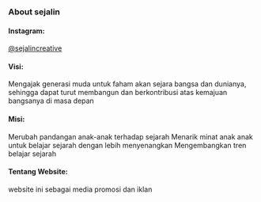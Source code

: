 ### About sejalin

#### Instagram:
<a href="https://www.instagram.com/sejalincreative/"> @sejalincreative<a>

#### Visi:
Mengajak generasi muda untuk faham akan sejara bangsa dan dunianya, sehingga dapat turut membangun dan berkontribusi atas kemajuan bangsanya di masa depan

#### Misi: 
Merubah pandangan anak-anak terhadap sejarah Menarik minat anak anak untuk belajar sejarah dengan lebih menyenangkan Mengembangkan tren belajar sejarah

#### Tentang Website:
website ini sebagai media promosi dan iklan
